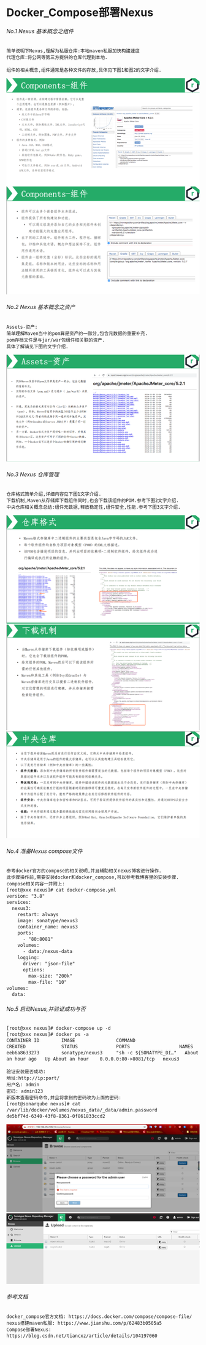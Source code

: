# Docker_Compose部署Nexus


######  No.1 Nexus 基本概念之组件

```
简单说明下Nexus,理解为私服仓库:本地maven私服加快构建速度
代理仓库:将公网等第三方提供的仓库代理到本地.

组件的相关概念,组件通常是各种文件的存放,具体见下图1和图2的文字介绍.
```
![图片说明](/img/nexus/components-组件1.png)
![图片说明](/img/nexus/components-组件2.png)

######  No.2 Nexus 基本概念之资产
```
Assets-资产:
简单理解Maven当中的pom算是资产的一部分,包含元数据的重要补充.
pom存档文件是与jar/war包组件相关联的资产.
具体了解请见下图的文字介绍.
```
![图片说明](/img/nexus/assets-资产.png)

######  No.3 Nexus 仓库管理
```
仓库格式简单介绍,详细内容见下图1文字介绍.
下载机制,Maven从存储库下载组件同时,也会下载该组件的POM.参考下图2文字介绍.
中央仓库相关概念总结:组件元数据,释放稳定性,组件安全,性能.参考下图3文字介绍.
```
![图片说明](/img/nexus/仓库格式.png)
![图片说明](/img/nexus/下载机制.png)
![图片说明](/img/nexus/中央仓库.png)

######  No.4  准备Nexus compose文件
```
参考docker官方的compose的相关说明,并且辅助相关nexus博客进行操作.
此步骤操作前,需要安装docker和docker_compose,可以参考我博客里的安装步骤.
compose相关内容一并附上:
[root@xxx nexus]# cat docker-compose.yml 
version: "3.8"
services:
  nexus3:
    restart: always
    image: sonatype/nexus3
    container_name: nexus3
    ports:
      - "80:8081"
    volumes:
      - data:/nexus-data    
    logging:
      driver: "json-file"
      options:
        max-size: "200k"
        max-file: "10"
volumes:
  data:
```

######  No.5  启动Nexus,并验证成功与否
```
[root@xxx nexus]# docker-compose up -d
[root@xxx nexus]# docker ps -a 
CONTAINER ID        IMAGE               COMMAND                  CREATED             STATUS              PORTS                  NAMES
eeb6a8633273        sonatype/nexus3     "sh -c ${SONATYPE_DI…"   About an hour ago   Up About an hour    0.0.0.0:80->8081/tcp   nexus3

验证安装是否成功:
地址:http://ip:port/
用户名: admin
密码: admin123
新版本查看密码命令,并且将拿到的密码改为上面的密码:
[root@sonarqube nexus]# cat /var/lib/docker/volumes/nexus_data/_data/admin.password
de5bf74d-6340-43f8-8361-0f861833ccd2
```
![图片说明](/img/nexus/Nexus修改密码.png)
![图片说明](/img/nexus/nexus登录完成.png)

######   参考文档
```
docker_compose官方文档: https://docs.docker.com/compose/compose-file/
nexus搭建maven私服: https://www.jianshu.com/p/62483b0505a5
Compose部署Nexus: https://blog.csdn.net/tiancxz/article/details/104197060
```



